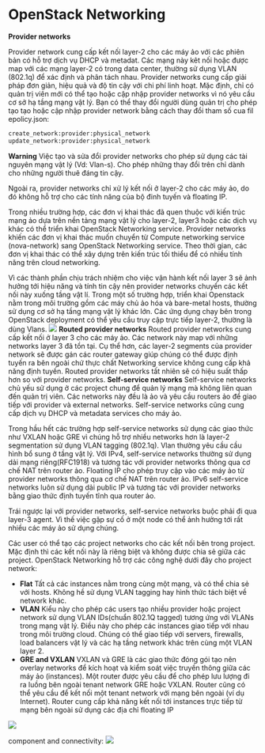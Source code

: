# OpenStack Networking

**Provider networks**

Provider network cung cấp kết nối layer-2 cho các máy ảo với các phiên bản có hỗ trợ dịch vụ DHCP và metadat. Các mạng này kêt nối hoặc được map với các mạng layer-2 có trong data center, thường sử dụng VLAN (802.1q) để xác định và phân tách nhau.
Provider networks cung cấp giải pháp đơn giản, hiệu quả và độ tin cậy với chi phí linh hoạt. Mặc định, chỉ có quản trị viên mới có thể tạo hoặc cập nhập provider networks vì nó yêu cầu cơ sở hạ tầng mạng vật lý. Bạn có thể thay đổi người dùng quản trị cho phép tạo tạo hoặc cập nhập provider network bằng cách thay đổi tham số cua fil epolicy.json:
``` sh
create_network:provider:physical_network
update_network:provider:physical_network
```
**Warning**
Việc tạo và sửa đổi provider networks cho phép sử dụng các tài nguyên mạng vật lý (Vd: Vlan-s). Cho phép những thay đổi trên chỉ dành cho những người thuê đáng tin cậy.

Ngoài ra, provider networks chỉ xử lý kết nối ở layer-2 cho các máy ảo, do đó không hỗ trợ cho các tính năng của bộ đinh tuyến và floating IP.

Trong nhiều trường hợp, các đơn vị khai thác đã quen thuộc với kiến trúc mạng ảo dựa trên nền tảng mạng vật lý cho layer-2, layer3 hoặc các dịch vụ khác có thể triển khai OpenStack Networking service. Provider networks khiến các đơn vị khai thác muốn chuyển từ Compute networking service (nova-network) sang  OpenStack Networking service. Theo thời gian, các đơn vị khai thác có thể xây dựng trên kiến trúc tối thiểu để có nhiều tính năng trên cloud networking.

Vì các thành phần chịu trách nhiệm cho việc vận hành kết nối layer 3 sẽ ảnh hưởng tới hiệu năng và tính tin cậy nên provider networks chuyển các kết nối này xuống tầng vật lí.
Trong một số trường hợp, triển khai Openstack nằm trong môi trường gồm các máy chủ ảo hóa và bare-metal hosts, thường sử dụng cơ sở hạ tầng mạng vật lý khác lớn. Các ứng dụng chạy bên trong OpenStack deployment có thể yêu cầu truy cập trực tiếp layer-2, thường là dùng Vlans.
<img src="https://camo.githubusercontent.com/bd61ac32e5ef2ebd5c557271c7c129aa30ea5e20/687474703a2f2f692e696d6775722e636f6d2f514d67786171642e706e67">
**Routed provider networks**
Routed provider networks cung cấp kết nối ở layer 3 cho các máy ảo. Các network này map với những networks layer 3 đã tồn tại. Cụ thể hơn, các layer-2 segments của provider network sẽ được gán các router gateway giúp chúng có thể được định tuyến ra bên ngoài chứ thực chất Networking service không cung cấp khả năng định tuyến. Routed provider networks tất nhiên sẽ có hiệu suất thấp hơn so với provider networks.
**Self-service networks**
Self-service networks chủ yếu sử dụng ở các project chung để quản lý mạng mà không liên quan đến quản trị viên. Các networks này đều là ảo và yêu cầu routers ảo để giao tiếp với provider và external networks. Self-service networks cũng cung cấp dịch vụ DHCP và metadata services cho máy ảo.

Trong hầu hết các trường hợp self-service networks sử dụng các giao thức như VXLAN hoặc GRE vì chúng hỗ trợ nhiều networks hơn là layer-2 segmentation sử dụng VLAN tagging (802.1q). Vlan thường yêu cầu cầu hình bổ sung ở tầng vật lý.
Với IPv4, self-service networks thường sử dụng dải mạng riêng(RFC1918)  và tương tác với provider networks thông qua cơ chế NAT trên router ảo. Floating IP cho phép truy cập vào các máy ảo từ provider networks thông qua cơ chế NAT trên router ảo. IPv6 self-service networks luôn sử dụng dải public IP  và tương tác với provider networks bằng giao thức định tuyến tĩnh qua router ảo.

Trái ngược lại với provider networks, self-service networks buộc phải đi qua layer-3 agent. Vì thế việc gặp sự cố ở một node có thể ảnh hưởng tới rất nhiều các máy ảo sử dụng chúng.

Các user có thể tạo các project networks cho các kết nối bên trong project. Mặc định thì các kết nối này là riêng biệt và không được chia sẻ giữa các project. OpenStack Networking hỗ trợ các công nghệ dưới đây cho project network:
- **Flat** 
Tất cả các instances nằm trong cùng một mạng, và có thể chia sẻ với hosts. Không hề sử dụng VLAN tagging hay hình thức tách biệt về network khác.
- **VLAN**
Kiểu này cho phép các users tạo nhiều provider hoặc project network sử dụng VLAN IDs(chuẩn 802.1Q tagged) tương ứng với VLANs trong mạng vật lý. Điều này cho phép các instances giao tiếp với nhau trong môi trường cloud. Chúng có thể giao tiếp với servers, firewalls, load balancers vật lý và các hạ tầng network khác trên cùng một VLAN layer 2.
- **GRE and VXLAN**
VXLAN và GRE là các giao thức đóng gói tạo nên overlay networks để kích hoạt và kiểm soát việc truyền thông giữa các máy ảo (instances). Một router được yêu cầu để cho phép lưu lượng đi ra luồng bên ngoài tenant network GRE hoặc VXLAN. Router cũng có thể yêu cầu để kết nối một tenant network với mạng bên ngoài (ví dụ Internet). Router cung cấp khả năng kết nối tới instances trực tiếp từ mạng bên ngoài sử dụng các địa chỉ floating IP
<img src="http://i.imgur.com/He8ttC7.png">

component and connectivity:
<img src="https://docs.openstack.org/newton/networking-guide/_images/deploy-ovs-selfservice-compconn1.png">




